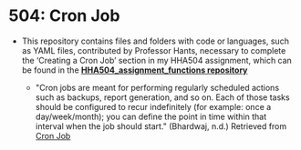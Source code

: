 # 504: Cron Job

- This repository contains files and folders with code or languages, such as YAML files, contributed by Professor Hants, necessary to complete the ‘Creating a Cron Job’ section in my HHA504 assignment, which can be found in the **[HHA504_assignment_functions repository](https://github.com/raqssoriano/HHA504_assignment_functions.git)**

  - "Cron jobs are meant for performing regularly scheduled actions such as backups, report generation, and so on. Each of those tasks should be configured to recur indefinitely (for example: once a day/week/month); you can define the point in time within that interval when the job should start." (Bhardwaj, n.d.) Retrieved from [Cron Job](https://www.theanshuman.dev/articles/free-cron-jobs-with-github-actions-31d6)
